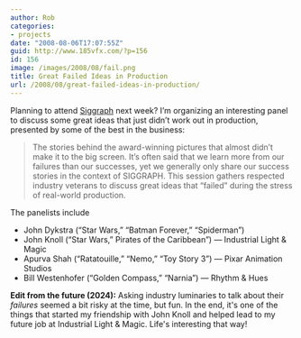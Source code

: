 ```yaml
---
author: Rob
categories:
- projects
date: "2008-08-06T17:07:55Z"
guid: http://www.185vfx.com/?p=156
id: 156
image: /images/2008/08/fail.png
title: Great Failed Ideas in Production
url: /2008/08/great-failed-ideas-in-production/
---
```


Planning to attend [Siggraph](http://www.siggraph.org/s2008/) next week? I’m organizing an interesting panel to discuss some great ideas that just didn’t work out in production, presented by some of the best in the business:

> The stories behind the award-winning pictures that almost didn’t make it to the big screen. It’s often said that we learn more from our failures than our successes, yet we generally only share our success stories in the context of SIGGRAPH. This session gathers respected industry veterans to discuss great ideas that “failed” during the stress of real-world production.

The panelists include

 * John Dykstra (“Star Wars,” “Batman Forever,” “Spiderman”)  
 * John Knoll (“Star Wars,” Pirates of the Caribbean”) — Industrial Light &amp; Magic  
 * Apurva Shah (“Ratatouille,” “Nemo,” “Toy Story 3”) — Pixar Animation Studios  
 * Bill Westenhofer (“Golden Compass,” “Narnia”) — Rhythm &amp; Hues

**Edit from the future (2024):** Asking industry luminaries to talk about their *failures* seemed a bit risky at the time, but fun. In the end, it's one of the things that started my friendship with John Knoll and helped lead to my future job at Industrial Light & Magic. Life's interesting that way!
